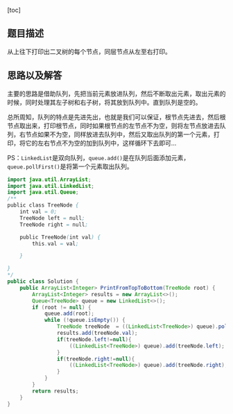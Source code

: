 [toc]
## 题目描述
从上往下打印出二叉树的每个节点，同层节点从左至右打印。

## 思路以及解答

主要的思路是借助队列，先把当前元素放进队列，然后不断取出元素，取出元素的时候，同时处理其左子树和右子树，将其放到队列中。直到队列是空的。

总所周知，队列的特点是先进先出，也就是我们可以保证，根节点先进去，然后根节点取出来，打印根节点，同时如果根节点的左节点不为空，则将左节点放进去队列，右节点如果不为空，同样放进去队列中，然后又取出队列的第一个元素，打印，将它的左右节点不为空的加到队列中，这样循环下去即可...

PS：`LinkedList`是双向队列，`queue.add()`是在队列后面添加元素，`queue.pollFirst()`是将第一个元素取出队列。

```java
import java.util.ArrayList;
import java.util.LinkedList;
import java.util.Queue;
/**
public class TreeNode {
    int val = 0;
    TreeNode left = null;
    TreeNode right = null;

    public TreeNode(int val) {
        this.val = val;

    }

}
*/
public class Solution {
    public ArrayList<Integer> PrintFromTopToBottom(TreeNode root) {
        ArrayList<Integer> results = new ArrayList<>();
        Queue<TreeNode> queue = new LinkedList<>();
        if (root != null) {
            queue.add(root);
            while (!queue.isEmpty()) {
                TreeNode treeNode  = ((LinkedList<TreeNode>) queue).pollFirst();
                results.add(treeNode.val);
                if(treeNode.left!=null){
                    ((LinkedList<TreeNode>) queue).add(treeNode.left);
                }
                if(treeNode.right!=null){
                    ((LinkedList<TreeNode>) queue).add(treeNode.right);
                }
            }
        }
        return results;
    }
}
```
